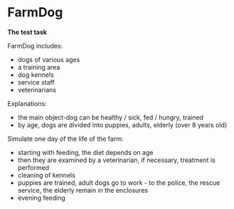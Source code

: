 # FarmDog

**The test task**

FarmDog includes:
- dogs of various ages
- a training area
- dog kennels
- service staff
- veterinarians

Explanations:
- the main object-dog can be healthy / sick, fed / hungry, trained
- by age, dogs are divided into puppies, adults, elderly (over 8 years old)

Simulate one day of the life of the farm:
- starting with feeding, the diet depends on age
- then they are examined by a veterinarian, if necessary, treatment is performed 
- cleaning of kennels
- puppies are trained, adult dogs go to work - to the police, the rescue service, the elderly remain in the enclosures 
- evening feeding
